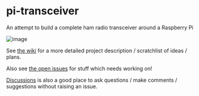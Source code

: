 # pi-transceiver
An attempt to build a complete ham radio transceiver around a Raspberry Pi

![image](https://user-images.githubusercontent.com/37816024/147885269-a6290add-5e59-4768-b140-572e6e029b55.png)

See [the wiki](https://github.com/M0LTE/pi-transceiver/wiki) for a more detailed project description / scratchlist of ideas / plans.

Also see [the open issues](https://github.com/M0LTE/pi-transceiver/issues) for stuff which needs working on!

[Discussions](https://github.com/M0LTE/pi-transceiver/discussions) is also a good place to ask questions / make comments / suggestions without raising an issue.
